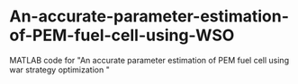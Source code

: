 # An-accurate-parameter-estimation-of-PEM-fuel-cell-using-WSO
MATLAB code for "An accurate parameter estimation of PEM fuel cell using war strategy optimization "
